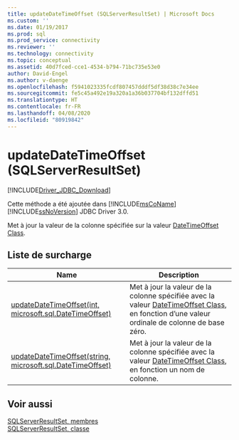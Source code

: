 ```yaml
---
title: updateDateTimeOffset (SQLServerResultSet) | Microsoft Docs
ms.custom: ''
ms.date: 01/19/2017
ms.prod: sql
ms.prod_service: connectivity
ms.reviewer: ''
ms.technology: connectivity
ms.topic: conceptual
ms.assetid: 40d7fced-cce1-4534-b794-71bc735e53e0
author: David-Engel
ms.author: v-daenge
ms.openlocfilehash: f5941023335fcdf807457dddf5df38d38c7e34ee
ms.sourcegitcommit: fe5c45a492e19a320a1a36b037704bf132dffd51
ms.translationtype: HT
ms.contentlocale: fr-FR
ms.lasthandoff: 04/08/2020
ms.locfileid: "80919842"
---
```

# <a name="updatedatetimeoffset-sqlserverresultset"></a>updateDateTimeOffset (SQLServerResultSet)
[!INCLUDE[Driver_JDBC_Download](../../../includes/driver_jdbc_download.md)]

  Cette méthode a été ajoutée dans [!INCLUDE[msCoName](../../../includes/msconame_md.md)][!INCLUDE[ssNoVersion](../../../includes/ssnoversion-md.md)] JDBC Driver 3.0.  
  
 Met à jour la valeur de la colonne spécifiée sur la valeur [DateTimeOffset Class](../../../connect/jdbc/reference/datetimeoffset-class.md).  
  
## <a name="overload-list"></a>Liste de surcharge  
  
|Name|Description|  
|----------|-----------------|  
|[updateDateTimeOffset(int, microsoft.sql.DateTimeOffset)](../../../connect/jdbc/reference/updatedatetimeoffset-int-microsoft-sql-datetimeoffset-sqlserverresultset.md)|Met à jour la valeur de la colonne spécifiée avec la valeur [DateTimeOffset Class](../../../connect/jdbc/reference/datetimeoffset-class.md), en fonction d’une valeur ordinale de colonne de base zéro.|  
|[updateDateTimeOffset(string, microsoft.sql.DateTimeOffset)](../../../connect/jdbc/reference/updatedatetimeoffset-string-microsoft-sql-datetimeoffset-sqlserverresultset.md)|Met à jour la valeur de la colonne spécifiée avec la valeur [DateTimeOffset Class](../../../connect/jdbc/reference/datetimeoffset-class.md), en fonction un nom de colonne.|  
  
## <a name="see-also"></a>Voir aussi  
 [SQLServerResultSet, membres](../../../connect/jdbc/reference/sqlserverresultset-members.md)   
 [SQLServerResultSet, classe](../../../connect/jdbc/reference/sqlserverresultset-class.md)  
  
  
